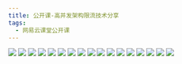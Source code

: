 ```yaml
---
title: 公开课-高并发架构限流技术分享
tags:
  - 网易云课堂公开课
---
```

![](./assets/NeteasePublic/xianliu/1.jpg)
![](./assets/NeteasePublic/xianliu/2.jpg)
![](./assets/NeteasePublic/xianliu/3.jpg)
![](./assets/NeteasePublic/xianliu/4.jpg)
![](./assets/NeteasePublic/xianliu/5.jpg)
![](./assets/NeteasePublic/xianliu/6.jpg)
![](./assets/NeteasePublic/xianliu/7.jpg)
![](./assets/NeteasePublic/xianliu/8.jpg)
![](./assets/NeteasePublic/xianliu/9.jpg)
![](./assets/NeteasePublic/xianliu/10.jpg)
![](./assets/NeteasePublic/xianliu/11.jpg)
![](./assets/NeteasePublic/xianliu/12.jpg)
![](./assets/NeteasePublic/xianliu/13.jpg)
![](./assets/NeteasePublic/xianliu/14.jpg)
![](./assets/NeteasePublic/xianliu/15.jpg)
![](./assets/NeteasePublic/xianliu/16.jpg)
![](./assets/NeteasePublic/xianliu/17.jpg)
